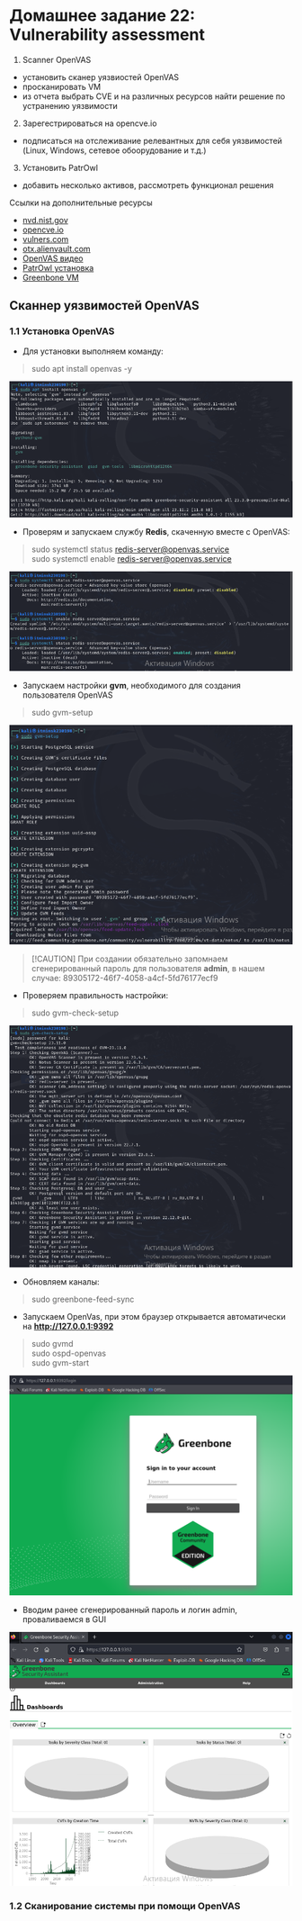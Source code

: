 # Домашнее задание 22: Vulnerability assessment  
1) Scanner OpenVAS  
- установить сканер уязвиостей OpenVAS  
- просканировать VM  
- из отчета выбрать CVE и на различных ресурсов найти решение по устранению уязвимости  

2) Зарегестрироваться на opencve.io  
- подписаться на отслеживание релевантных для себя уязвимостей (Linux, Windows, сетевое обоорудование и т.д.)  

3) Установить PatrOwl  
- добавить несколько активов, рассмотреть функционал решения  

Ссылки на дополнительные ресурсы  
- [nvd.nist.gov](https://nvd.nist.gov/)  
- [opencve.io](https://www.opencve.io/welcome)
- [vulners.com](https://vulners.com/)  
- [otx.alienvault.com](https://otx.alienvault.com/)  
- [OpenVAS видео](https://www.youtube.com/watch?v=egiJ9A7oq3U)  
- [PatrOwl установка](https://github.com/Patrowl/PatrowlDocs/blob/master/installation/installation-guide.md)  
- [Greenbone VM](https://www.greenbone.net/en/greenbone-free/)    

## Сканнер уязвимостей OpenVAS  
### 1.1 Установка OpenVAS  
- Для установки выполняем команду:

>sudo apt install openvas -y  

![OpenVAS_1](https://github.com/StsiapanSikorsky/Cybersecurity_TMScourse/blob/main/Task_22/img/OpenVAS_1.png)  

- Проверям и запускаем службу **Redis**, скаченную вместе с OpenVAS:  

>sudo systemctl status redis-server@openvas.service  
sudo systemctl enable redis-server@openvas.service

![OpenVAS_2](https://github.com/StsiapanSikorsky/Cybersecurity_TMScourse/blob/main/Task_22/img/OpenVAS_2.png)  

- Запускаем настройки **gvm**, необходимого для создания пользователя OpenVAS

>sudo gvm-setup  

![OpenVAS_3](https://github.com/StsiapanSikorsky/Cybersecurity_TMScourse/blob/main/Task_22/img/OpenVAS_3.png)  

>[!CAUTION] При создании обязательно запомнаем сгенерированный пароль для пользователя **admin**, в нашем случае: 89305172-46f7-4058-a4cf-5fd76177ecf9

- Проверяем правильность настройки:

>sudo gvm-check-setup  

![OpenVAS_4](https://github.com/StsiapanSikorsky/Cybersecurity_TMScourse/blob/main/Task_22/img/OpenVAS_4.png)  

- Обновляем каналы:  

>sudo greenbone-feed-sync  

- Запускаем OpenVas, при этом браузер открывается автоматически на **http://127.0.0.1:9392**    

>sudo gvmd  
sudo ospd-openvas  
sudo gvm-start

![OpenVAS_5](https://github.com/StsiapanSikorsky/Cybersecurity_TMScourse/blob/main/Task_22/img/OpenVAS_5.png) 

- Вводим ранее сгенерированный пароль и логин admin, проваливаемся в GUI  

![OpenVAS_6](https://github.com/StsiapanSikorsky/Cybersecurity_TMScourse/blob/main/Task_22/img/OpenVAS_6.png)  

### 1.2 Сканирование системы при помощи OpenVAS  


